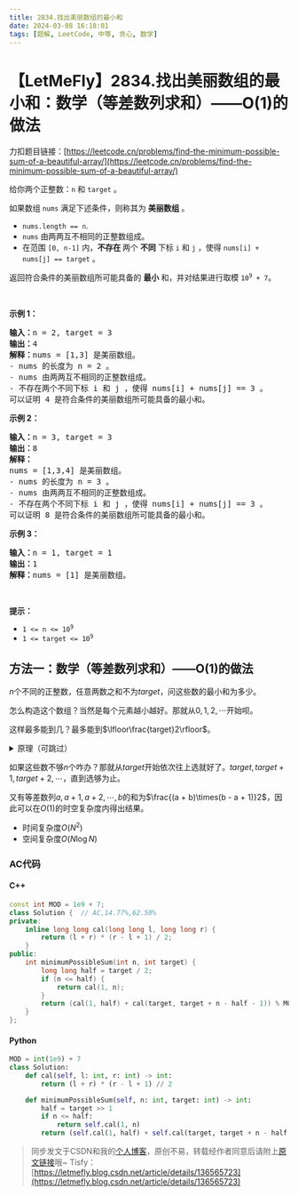 ```yaml
---
title: 2834.找出美丽数组的最小和
date: 2024-03-08 16:18:01
tags: [题解, LeetCode, 中等, 贪心, 数学]
---
```


# 【LetMeFly】2834.找出美丽数组的最小和：数学（等差数列求和）——O(1)的做法

力扣题目链接：[https://leetcode.cn/problems/find-the-minimum-possible-sum-of-a-beautiful-array/](https://leetcode.cn/problems/find-the-minimum-possible-sum-of-a-beautiful-array/)

<p>给你两个正整数：<code>n</code> 和 <code>target</code> 。</p>

<p>如果数组 <code>nums</code> 满足下述条件，则称其为 <strong>美丽数组</strong> 。</p>

<ul>
	<li><code>nums.length == n</code>.</li>
	<li><code>nums</code> 由两两互不相同的正整数组成。</li>
	<li>在范围 <code>[0, n-1]</code> 内，<strong>不存在 </strong>两个 <strong>不同</strong> 下标 <code>i</code> 和 <code>j</code> ，使得 <code>nums[i] + nums[j] == target</code> 。</li>
</ul>

<p>返回符合条件的美丽数组所可能具备的 <strong>最小</strong> 和，并对结果进行取模 <code>10<sup>9</sup>&nbsp;+ 7</code>。</p>

<p>&nbsp;</p>

<p><strong>示例 1：</strong></p>

<pre>
<strong>输入：</strong>n = 2, target = 3
<strong>输出：</strong>4
<strong>解释：</strong>nums = [1,3] 是美丽数组。
- nums 的长度为 n = 2 。
- nums 由两两互不相同的正整数组成。
- 不存在两个不同下标 i 和 j ，使得 nums[i] + nums[j] == 3 。
可以证明 4 是符合条件的美丽数组所可能具备的最小和。</pre>

<p><strong>示例 2：</strong></p>

<pre>
<strong>输入：</strong>n = 3, target = 3
<strong>输出：</strong>8
<strong>解释：</strong>
nums = [1,3,4] 是美丽数组。 
- nums 的长度为 n = 3 。 
- nums 由两两互不相同的正整数组成。 
- 不存在两个不同下标 i 和 j ，使得 nums[i] + nums[j] == 3 。
可以证明 8 是符合条件的美丽数组所可能具备的最小和。</pre>

<p><strong>示例 3：</strong></p>

<pre>
<strong>输入：</strong>n = 1, target = 1
<strong>输出：</strong>1
<strong>解释：</strong>nums = [1] 是美丽数组。
</pre>

<p>&nbsp;</p>

<p><strong>提示：</strong></p>

<ul>
	<li><code>1 &lt;= n &lt;= 10<sup>9</sup></code></li>
	<li><code>1 &lt;= target &lt;= 10<sup>9</sup></code></li>
</ul>


    
## 方法一：数学（等差数列求和）——O(1)的做法

$n$个不同的正整数，任意两数之和不为$target$，问这些数的最小和为多少。

怎么构造这个数组？当然是每个元素越小越好。那就从$0,1,2,\cdots$开始呗。

这样最多能到几？最多能到$\lfloor\frac{target}2\rfloor$。

<details><summary>原理（可跳过）</summary>

在$\le target$的数当中，存在$a$则不能存在$target-a$。

例如$target=5$时，$1$和$4$不能同时存在。选哪个？<span title="当然(是)">もちろん</span>选$4$。

</details>

如果这些数不够$n$个咋办？那就从$target$开始依次往上选就好了。$target, target + 1, target + 2, \cdots$，直到选够为止。

又有等差数列$a, a + 1, a + 2, \cdots, b$的和为$\frac{(a + b)\times(b - a + 1)}2$，因此可以在$O(1)$的时空复杂度内得出结果。

+ 时间复杂度$O(N^2)$
+ 空间复杂度$O(N\log N)$

### AC代码

#### C++

```cpp
const int MOD = 1e9 + 7;
class Solution {  // AC,14.77%,62.50%
private:
    inline long long cal(long long l, long long r) {
        return (l + r) * (r - l + 1) / 2;
    }
public:
    int minimumPossibleSum(int n, int target) {
        long long half = target / 2;
        if (n <= half) {
            return cal(1, n);
        }
        return (cal(1, half) + cal(target, target + n - half - 1)) % MOD;
    }
};
```

#### Python

```python
MOD = int(1e9) + 7
class Solution:
    def cal(self, l: int, r: int) -> int:
        return (l + r) * (r - l + 1) // 2

    def minimumPossibleSum(self, n: int, target: int) -> int:
        half = target >> 1
        if n <= half:
            return self.cal(1, n)
        return (self.cal(1, half) + self.cal(target, target + n - half - 1)) % MOD
```

> 同步发文于CSDN和我的[个人博客](https://blog.letmefly.xyz/)，原创不易，转载经作者同意后请附上[原文链接](https://blog.letmefly.xyz/2024/03/08/LeetCode%202834.%E6%89%BE%E5%87%BA%E7%BE%8E%E4%B8%BD%E6%95%B0%E7%BB%84%E7%9A%84%E6%9C%80%E5%B0%8F%E5%92%8C/)哦~
> Tisfy：[https://letmefly.blog.csdn.net/article/details/136565723](https://letmefly.blog.csdn.net/article/details/136565723)
